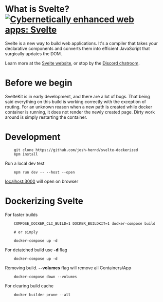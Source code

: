 # What is Svelte? [![Cybernetically enhanced web apps: Svelte](https://avatars.githubusercontent.com/u/23617963?s=40)](https://github.com/josh-hernd/svelte-dockerized)
Svelte is a new way to build web applications. It's a compiler that takes your declarative components and converts them into efficient JavaScript that surgically updates the DOM.

Learn more at the [Svelte website](https://svelte.dev), or stop by the [Discord chatroom](https://svelte.dev/chat).

# Before we begin
SvelteKit is in early development, and there are a lot of bugs. That being said everything on this build is working correctly with the exception of routing. For an unknown reason when a new path is created while docker container is running, it does not render the newly created page. Dirty work around is simply restarting the container.


# Development

```
    git clone https://github.com/josh-hernd/svelte-dockerized
    npm install
```

Run a local dev test

```
    npm run dev -- --host --open
```
[localhost:3000](http://localhost:3000/) will open on browser

# Dockerizing Svelte

For faster builds

```
    COMPOSE_DOCKER_CLI_BUILD=1 DOCKER_BUILDKIT=1 docker-compose build
    
    # or simply

    docker-compose up -d
```
For detatched build use **-d** flag
```
    docker-compose up -d 
```
Removing build. **--volumes** flag will remove all Containers/App

```
    docker-compose down --volumes
```
For clearing build cache 

```
    docker builder prune --all
```